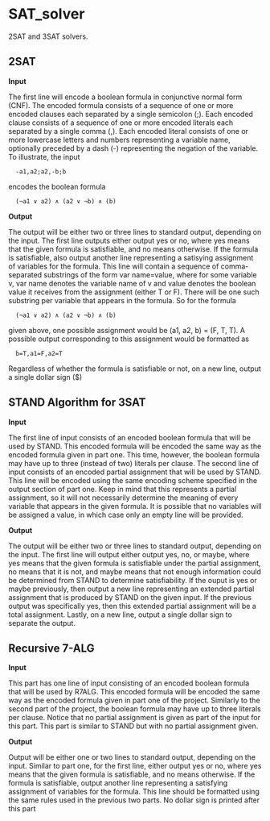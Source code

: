 # SAT_solver
2SAT and 3SAT solvers.

## 2SAT  
**Input**  
  
The first line will encode a boolean formula in conjunctive normal form
(CNF). The encoded formula consists of a sequence of one or more encoded
clauses each separated by a single semicolon (;). Each encoded clause consists
of a sequence of one or more encoded literals each separated by a single
comma (,). Each encoded literal consists of one or more lowercase letters
and numbers representing a variable name, optionally preceded by a dash
(-) representing the negation of the variable.  
To illustrate, the input  

      -a1,a2;a2,-b;b
      
encodes the boolean formula  

      (¬a1 ∨ a2) ∧ (a2 ∨ ¬b) ∧ (b)
      
**Output**

The output will be either two or three lines to standard output, depending on
the input. The first line outputs either output yes or no, where yes
means that the given formula is satisfiable, and no means otherwise.
If the formula is satisfiable, also output another line representing
a satisying assignment of variables for the formula. This line will contain
a sequence of comma-separated substrings of the form var name=value, where
for some variable v, var name denotes the variable name of v and value
denotes the boolean value it receives from the assignment (either T or F).
There will be one such substring per variable that appears in the formula.
So for the formula  

      (¬a1 ∨ a2) ∧ (a2 ∨ ¬b) ∧ (b)
      
given above, one possible assignment would be (a1, a2, b) = (F, T, T). A  
possible output corresponding to this assignment would be formatted as 

      b=T,a1=F,a2=T
      
Regardless of whether the formula is satisfiable or not, on a new line, output a single dollar sign ($)  

## STAND Algorithm for 3SAT
**Input**

The first line of input consists of an encoded boolean formula that will be
used by STAND. This encoded formula will be encoded the same way as the
encoded formula given in part one. This time, however, the
boolean formula may have up to three (instead of two) literals per clause.
The second line of input consists of an encoded partial assignment that
will be used by STAND. This line will be encoded using the same encoding 
scheme specified in the output section of part one. Keep in mind that
this represents a partial assignment, so it will not necessarily determine the
meaning of every variable that appears in the given formula. It is possible
that no variables will be assigned a value, in which case only an empty line
will be provided.

**Output**

The output will be either two or three lines to standard output, depending on
the input. The first line will output either output yes, no, or maybe, where yes
means that the given formula is satisfiable under the partial assignment, no
means that it is not, and maybe means that not enough information could be
determined from STAND to determine satisfiability.
If the ouput is yes or maybe previously, then output a new line
representing an extended partial assignment that is produced by STAND
on the given input. If the previous output was specifically yes, then this
extended partial assignment will be a total assignment. Lastly, on a new line, 
output a single dollar sign to separate the output.

## Recursive 7-ALG
**Input**

This part has one line of input consisting of an encoded boolean formula that will
be used by R7ALG. This encoded formula will be encoded the same way as
the encoded formula given in part one of the project. Similarly to the second
part of the project, the boolean formula may have up to three literals per
clause.
Notice that no partial assignment is given as part of the input for this part. 
This part is similar to STAND but with no partial assignment given.

**Output**

Output will be either one or two lines to standard output, depending on
the input. Similar to part one, for the first line, either output yes
or no, where yes means that the given formula is satisfiable, and no means
otherwise. If the formula is satisfiable, output another line
representing a satisfying assignment of variables for the formula. This line
should be formatted using the same rules used in the previous two parts.
No dollar sign is printed after this part






